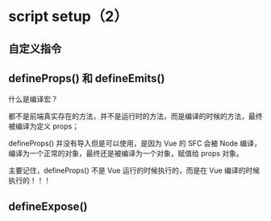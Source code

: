 # script setup（2）

## 自定义指令

## defineProps() 和 defineEmits()

什么是编译宏？

都不是前端真实存在的方法，并不是运行时的方法，而是编译的时候的方法，最终被编译为定义 props；

defineProps() 并没有导入但是可以使用，是因为 Vue 的 SFC 会被 Node 编译，编译为一个正常的对象，最终还是被编译为一个对象，赋值给 props 对象。

主要记住，defineProps() 不是 Vue 运行的时候执行的，而是在 Vue 编译的时候执行的！！！

## defineExpose()
